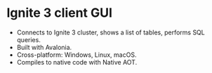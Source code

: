 # Ignite 3 client GUI

* Connects to Ignite 3 cluster, shows a list of tables, performs SQL queries.
* Built with Avalonia.
* Cross-platform: Windows, Linux, macOS.
* Compiles to native code with Native AOT.
